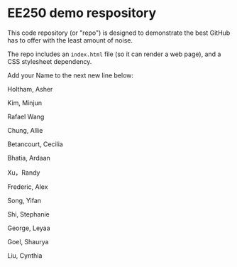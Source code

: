 # EE250 demo respository

This code repository (or "repo") is designed to demonstrate the best GitHub has to offer with the least amount of noise.

The repo includes an `index.html` file (so it can render a web page), and a CSS stylesheet dependency.

Add your Name to the next new line below:

Holtham, Asher

Kim, Minjun

Rafael Wang

Chung, Allie

Betancourt, Cecilia

Bhatia, Ardaan

Xu，Randy

Frederic, Alex

Song, Yifan

Shi, Stephanie

George, Leyaa

Goel, Shaurya

Liu, Cynthia

